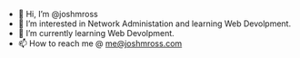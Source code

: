 - 👋 Hi, I’m @joshmross
- 👀 I’m interested in Network Administation and learning Web Devolpment.
- 🌱 I’m currently learning Web Devolpment.
- 📫 How to reach me @ me@joshmross.com

<!---
joshmross/joshmross is a ✨ special ✨ repository because its `README.md` (this file) appears on your GitHub profile.
You can click the Preview link to take a look at your changes.
--->
